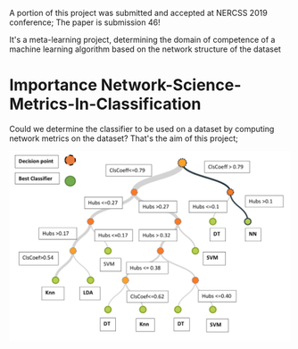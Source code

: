 A portion of this project was submitted and accepted at NERCSS 2019 conference; The paper is submission 46!

It's a meta-learning project, determining the domain of competence of a machine learning algorithm based on the network structure of the dataset

# Importance Network-Science-Metrics-In-Classification

Could we determine the classifier to be used on a dataset by computing network metrics on the dataset?
That's the aim of this project;

![Classifier](good.png)

